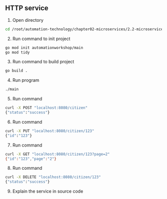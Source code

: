 ## HTTP service

1. Open directory
```bash
cd /root/automation-technology/chapter02-microservices/2.2-microservices-types/01-http-service
```

2. Run command to init project
```bash
go mod init automationworkshop/main
go mod tidy
```

3. Run command to build project
```bash
go build .
```

4. Run program
```bash
./main
```

5. Run command
```bash
curl -X POST "localhost:8080/citizen"
{"status":"success"}
```

6. Run command
```bash
curl -X PUT "localhost:8080/citizen/123"
{"id":"123"}
```

7. Run command
```bash
curl -X GET "localhost:8080/citizen/123?page=2"
{"id":"123","page":"2"}
```

8. Run command
```bash
curl -X DELETE "localhost:8080/citizen/123"
{"status":"success"}
```

9. Explain the service in source code